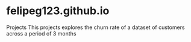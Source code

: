 # felipeg123.github.io
Projects
This projects explores the churn rate of a dataset of customers across a period of 3 months
